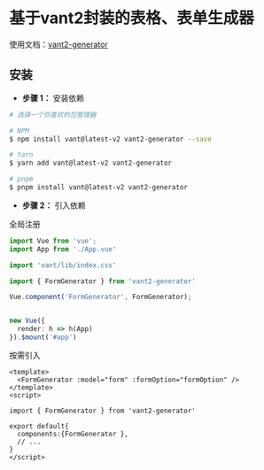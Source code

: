 # 基于vant2封装的表格、表单生成器

使用文档：[vant2-generator](https://qq390405712.gitee.io/vant2-generator-docs)

## 安装

- **步骤 1：** 安装依赖

```bash
# 选择一个你喜欢的包管理器

# NPM
$ npm install vant@latest-v2 vant2-generator --save

# Yarn
$ yarn add vant@latest-v2 vant2-generator

# pnpm
$ pnpm install vant@latest-v2 vant2-generator
```

- **步骤 2：** 引入依赖

全局注册
```ts
import Vue from 'vue';
import App from './App.vue'

import 'vant/lib/index.css'

import { FormGenerator } from 'vant2-generator'

Vue.component('FormGenerator', FormGenerator);


new Vue({
  render: h => h(App)
}).$mount('#app')

```

按需引入
```vue
<template>
  <FormGenerator :model="form" :formOption="formOption" />
</template>
<script>

import { FormGenerator } from 'vant2-generator'

export default{
  components:{FormGenerator },
  // ...
}
</script>
```
